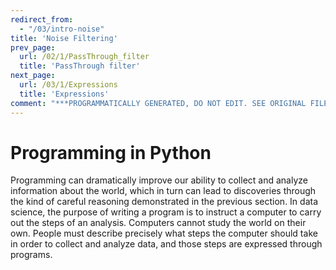 ```yaml
---
redirect_from:
  - "/03/intro-noise"
title: 'Noise Filtering'
prev_page:
  url: /02/1/PassThrough_filter
  title: 'PassThrough filter'
next_page:
  url: /03/1/Expressions
  title: 'Expressions'
comment: "***PROGRAMMATICALLY GENERATED, DO NOT EDIT. SEE ORIGINAL FILES IN /content***"
---
```

Programming in Python
=====================

Programming can dramatically improve our ability to collect and analyze information
about the world, which in turn can lead to discoveries through the kind of careful
reasoning demonstrated in the previous section. In data science, the purpose of
writing a program is to instruct a computer to carry out the steps of an analysis.
Computers cannot study the world on their own. People must describe precisely what
steps the computer should take in order to collect and analyze data, and those steps
are expressed through programs.
